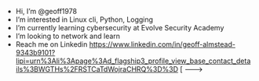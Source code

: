 - Hi, I’m @geoff1978
- I’m interested in Linux cli, Python, Logging
- I’m currently learning cybersecurity at Evolve Security Academy
- I’m looking to network and learn
- Reach me on Linkedin  https://www.linkedin.com/in/geoff-almstead-9343b9101?lipi=urn%3Ali%3Apage%3Ad_flagship3_profile_view_base_contact_details%3BWGTHs%2FRSTCaTdWojraCHRQ%3D%3D [
--->
